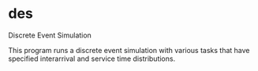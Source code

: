 # des

Discrete Event Simulation

This program runs a discrete event simulation with various tasks that have specified interarrival and service time distributions.
